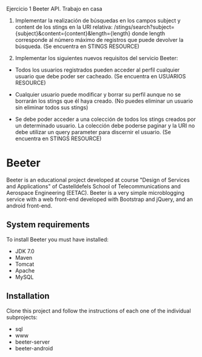 Ejercicio 1 Beeter API. Trabajo en casa

1. Implementar la realización de búsquedas en los campos subject y content de los
stings en la URI relativa:
/stings/search?subject={subject}&content={content}&length={length}
donde length corresponde al número máximo de registros que puede devolver la
búsqueda.
(Se encuentra en STINGS RESOURCE)

2. Implementar los siguientes nuevos requisitos del servicio Beeter:

- Todos los usuarios registrados pueden acceder al perfil cualquier usuario que
debe poder ser cacheado.
(Se encuentra en USUARIOS RESOURCE)

- Cualquier usuario puede modificar y borrar su perfil aunque no se borrarán los
stings que él haya creado.
(No puedes eliminar un usuario sin eliminar todos sus stings)

- Se debe poder acceder a una colección de todos los stings creados por un
determinado usuario. La colección debe poderse paginar y la URI no debe
utilizar un query parameter para discernir el usuario.
(Se encuentra en STINGS RESOURCE)


# Beeter

Beeter is an educational project developed at course "Design of Services and Applications" of  Castelldefels School of Telecommunications and Aerospace Engineering (EETAC). Beeter is a very simple microblogging service with a web front-end developed with Bootstrap and jQuery, and an android front-end.

## System requirements
To install Beeter you must have installed:

- JDK 7.0
- Maven
- Tomcat
- Apache
- MySQL

## Installation

Clone this project and follow the instructions of each one of the individual subprojects:

- sql
- www
- beeter-server
- beeter-android
